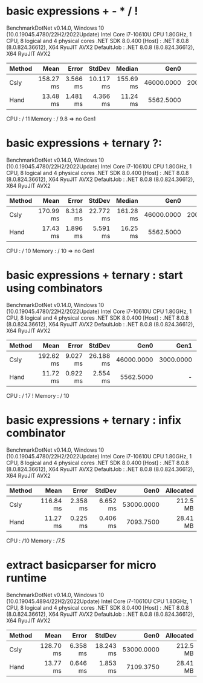 
# basic expressions + - * / ! 

BenchmarkDotNet v0.14.0, Windows 10 (10.0.19045.4780/22H2/2022Update)
Intel Core i7-10610U CPU 1.80GHz, 1 CPU, 8 logical and 4 physical cores
.NET SDK 8.0.400
[Host]     : .NET 8.0.8 (8.0.824.36612), X64 RyuJIT AVX2
DefaultJob : .NET 8.0.8 (8.0.824.36612), X64 RyuJIT AVX2


 Method | Mean      | Error    | StdDev    | Median    | Gen0       | Gen1      | Allocated |
------- |----------:|---------:|----------:|----------:|-----------:|----------:|----------:|
 Csly   | 158.27 ms | 3.566 ms | 10.117 ms | 155.69 ms | 46000.0000 | 2000.0000 |  219.7 MB |
 Hand   |  13.48 ms | 1.481 ms |  4.366 ms |  11.24 ms |  5562.5000 |         - |  22.24 MB |


CPU : / 11 
Memory : / 9.8 => no Gen1

# basic expressions + ternary ?:

BenchmarkDotNet v0.14.0, Windows 10 (10.0.19045.4780/22H2/2022Update)
Intel Core i7-10610U CPU 1.80GHz, 1 CPU, 8 logical and 4 physical cores
.NET SDK 8.0.400
[Host]     : .NET 8.0.8 (8.0.824.36612), X64 RyuJIT AVX2
DefaultJob : .NET 8.0.8 (8.0.824.36612), X64 RyuJIT AVX2


 Method | Mean      | Error    | StdDev    | Median    | Gen0       | Gen1      | Allocated |
------- |----------:|---------:|----------:|----------:|-----------:|----------:|----------:|
 Csly   | 170.99 ms | 8.318 ms | 22.772 ms | 161.28 ms | 46000.0000 | 2000.0000 | 222.27 MB |
 Hand   |  17.43 ms | 1.896 ms |  5.591 ms |  16.25 ms |  5562.5000 |         - |  22.24 MB |

CPU : / 10
Memory : / 10 => no Gen1 

# basic expressions + ternary : start using combinators

BenchmarkDotNet v0.14.0, Windows 10 (10.0.19045.4780/22H2/2022Update)
Intel Core i7-10610U CPU 1.80GHz, 1 CPU, 8 logical and 4 physical cores
.NET SDK 8.0.400
[Host]     : .NET 8.0.8 (8.0.824.36612), X64 RyuJIT AVX2
DefaultJob : .NET 8.0.8 (8.0.824.36612), X64 RyuJIT AVX2


 Method | Mean      | Error    | StdDev    | Gen0       | Gen1      | Allocated |
------- |----------:|---------:|----------:|-----------:|----------:|----------:|
 Csly   | 192.62 ms | 9.027 ms | 26.188 ms | 46000.0000 | 3000.0000 | 222.27 MB |
 Hand   |  11.72 ms | 0.922 ms |  2.554 ms |  5562.5000 |         - |  22.24 MB |

CPU : / 17 !
Memory : / 10

# basic expressions + ternary : infix combinator

BenchmarkDotNet v0.14.0, Windows 10 (10.0.19045.4780/22H2/2022Update)
Intel Core i7-10610U CPU 1.80GHz, 1 CPU, 8 logical and 4 physical cores
.NET SDK 8.0.400
[Host]     : .NET 8.0.8 (8.0.824.36612), X64 RyuJIT AVX2
DefaultJob : .NET 8.0.8 (8.0.824.36612), X64 RyuJIT AVX2


 Method | Mean      | Error    | StdDev   | Gen0       | Allocated |
------- |----------:|---------:|---------:|-----------:|----------:|
 Csly   | 116.84 ms | 2.358 ms | 6.652 ms | 53000.0000 |  212.5 MB |
 Hand   |  11.27 ms | 0.225 ms | 0.406 ms |  7093.7500 |  28.41 MB |


CPU : /10
Memory : /7.5


# extract basicparser for micro runtime

BenchmarkDotNet v0.14.0, Windows 10 (10.0.19045.4894/22H2/2022Update)
Intel Core i7-10610U CPU 1.80GHz, 1 CPU, 8 logical and 4 physical cores
.NET SDK 8.0.400
[Host]     : .NET 8.0.8 (8.0.824.36612), X64 RyuJIT AVX2
DefaultJob : .NET 8.0.8 (8.0.824.36612), X64 RyuJIT AVX2


 Method | Mean      | Error    | StdDev    | Gen0       | Allocated |
------- |----------:|---------:|----------:|-----------:|----------:|
 Csly   | 128.70 ms | 6.358 ms | 18.243 ms | 53000.0000 |  212.5 MB |
 Hand   |  13.77 ms | 0.646 ms |  1.853 ms |  7109.3750 |  28.41 MB |



